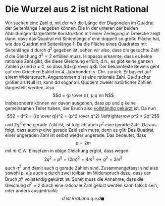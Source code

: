 # Die Wurzel aus 2 ist nicht Rational
Wir suchen eine Zahl d, mit der wir die Länge der Diagonalen im Quadrat der Seitenlänge $1$ angeben können. Die in der unteren der beiden Abbildungen dargestellte Konstruktion mit einer Zerlegung in Dreiecke zeigt dann, dass das Quadrat mit Seitenlänge $d$ eine doppelt so große Fläche hat, wie das Quadrat mit Seitenlänge $1$. Da die Fläche eines Quadrates mit Seitenlänge d durch $d^2$ gegeben ist, sehen wir also, dass die gesuchte Zahl $d$ die Gleichung $d^2=2$ erfüllen muss.
Hippasos erkannte, dass es keine rationale Zahl gibt, die diese Gleichung erfüllt, d.h., es gibt keine ganzen Zahlen $p$ und $q \neq 0$, so dass $d={p \over q}$.
Der bekannteste Beweis geht auf den Griechen Euklid im 4. Jahrhundert v. Chr. zurück. Er basiert auf einem Widerspruch. Angenommen $d$ ist eine rationale Zahl. Da $d$ sicher größer als Null ist, kann dd sogar als Quotient zweier natürlicher Zahlen dargestellt werden, also
$$d = {p \over q}, p,q \in N$$
Insbesondere können wir davon ausgehen, dass pp und $q$ keine gemeinsamen Teiler haben, der Bruch also [vollständig gekürzt](Erweitern%20und%20Kürzen%20von%20Brüchen.md) ist. Da nun
$$2 = d^2 = ({p \over q})^2 = {p^2 \over q^2} \leftrightarrow p^2 = 2q^2$$
und $2q^2$ eine gerade Zahl ist, ist folglich auch $p^2$ eine gerade Zahl. Daraus folgt, dass auch $p$ eine gerade Zahl sein muss, denn es gilt: Das Quadrat einer ungeraden Zahl ist selbst wieder ungerade. Das bedeutet, dass$$p =2m$$
mit $m \in N$. Einsetzen in obige Gleichung ergibt, dass wegen $$2q^2 = p^2 = (2m)^2 = 4m^2 \leftrightarrow q^2 = 2m^2$$
auch $q^2$ und damit auch q gerade Zahlen sind. Zusammengefasst sind also sowohl p, als auch q durch zwei teilbar, im Widerspruch dazu, dass der Bruch $p^q$ vollständig gekürzt ist. Somit muss die Annahme, dass die Gleichung $d^2=2$ durch eine rationale Zahl gelöst werden kann falsch sein, oder anders ausgedrückt:
$$d\ ist\ irrationa\ q.e.d\blacksquare$$